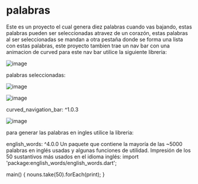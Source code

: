 # palabras
Este es un proyecto el cual genera diez palabras cuando vas bajando, estas palabras pueden ser seleccionadas atravez de un corazón, estas palabras al ser seleccionadas se mandan a otra pestaña donde se forma una lista con estas palabras, este proyecto tambien trae un nav bar con una animacion de curved para este nav bar utilice la siguiente libreria:

![image](https://user-images.githubusercontent.com/110652225/208938563-1baeb79e-6355-47d8-81b4-b2dce7418190.png)

palabras seleccionadas:

![image](https://user-images.githubusercontent.com/110652225/208938912-b59e7a43-1779-4057-a84f-66d4f569e96a.png)

![image](https://user-images.githubusercontent.com/110652225/208939205-685cef6d-6921-44a4-85b2-3099da8ec0a6.png)

curved_navigation_bar: ^1.0.3

![image](https://user-images.githubusercontent.com/110652225/208937482-d6d03db7-ece4-45b3-8bab-dfbec17193ad.png)

para generar las palabras en ingles utilice la libreria:

english_words: ^4.0.0
Un paquete que contiene la mayoría de las ~5000 palabras en inglés usadas y algunas funciones de utilidad.
Impresión de los 50 sustantivos más usados ​​en el idioma inglés:
import 'package:english_words/english_words.dart';

main() {
  nouns.take(50).forEach(print);
}

